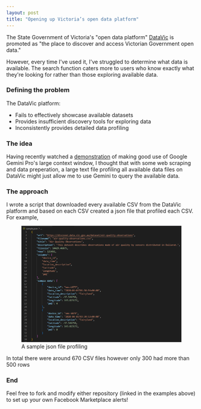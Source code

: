 ```yaml
---
layout: post
title: "Opening up Victoria’s open data platform"
---
```




The State Government of Victoria's "open data platform" <a href="https://www.data.vic.gov.au/about-datavic">DataVic</a> is promoted as "the place to discover and access Victorian Government open data."

However, every time I've used it, I've struggled to determine what data is available. The search function caters more to users who know exactly what they're looking for rather than those exploring available data.

### Defining the problem
The DataVic platform:
- Fails to effectively showcase available datasets
- Provides insufficient discovery tools for exploring data
- Inconsistently provides detailed data profiling

### The idea
Having recently watched a <a href="https://www.youtube.com/watch?v=PwFrN3dFiwY">demonstration</a> of making good use of Google Gemini Pro's large context window, I thought that with some web scraping and data preperation, a large text file profiling all available data files on DataVic might just allow me to use Gemini to query the available data.

### The approach
I wrote a script that downloaded every available CSV from the DataVic platform and based on each CSV created a json file that profiled each CSV. For example,
<figure>
  <img src="/assets/vicopendata/sample_json.png" alt="" loading="lazy">
  <figcaption>
    A sample json file profiling 
  </figcaption>
</figure>
In total there were around 670 CSV files however only 300 had more than 500 rows


### End
Feel free to fork and modify either repository (linked in the examples above) to set up your own Facebook Marketplace alerts!
